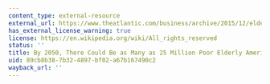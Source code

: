 ```yaml
---
content_type: external-resource
external_url: https://www.theatlantic.com/business/archive/2015/12/elderly-poverty-america/422235/
has_external_license_warning: true
license: https://en.wikipedia.org/wiki/All_rights_reserved
status: ''
title: By 2050, There Could Be as Many as 25 Million Poor Elderly Americans
uid: 89cb8b38-7b32-4897-bf02-a67b167490c2
wayback_url: ''
---
```

